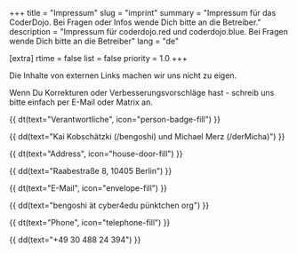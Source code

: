 +++
title = "Impressum"
slug = "imprint"
summary = "Impressum für das CoderDojo. Bei Fragen oder Infos wende Dich bitte an die Betreiber."
description = "Impressum für coderdojo.red und coderdojo.blue. Bei Fragen wende
Dich bitte an die Betreiber"
lang = "de"

[extra]
rtime = false
list = false
priority = 1.0
+++

<p class="mb-3">
Die Inhalte von externen Links machen wir uns nicht zu eigen.
</p>

<p class="mb-3">
Wenn Du Korrekturen oder Verbesserungsvorschläge hast - schreib uns bitte
einfach per E-Mail oder Matrix an.
</p>

<dl class="row">

{{ dt(text="Verantwortliche", icon="person-badge-fill") }}

{{ dd(text="Kai Kobschätzki (/bengoshi) und Michael Merz (/derMicha)") }}

{{ dt(text="Address", icon="house-door-fill") }}

{{ dd(text="Raabestraße 8, 10405 Berlin") }}

{{ dt(text="E-Mail", icon="envelope-fill") }}

{{ dd(text="bengoshi ät cyber4edu pünktchen org") }}

{{ dt(text="Phone", icon="telephone-fill") }}

{{ dd(text="+49 30 488 24 394") }}

</dl>
